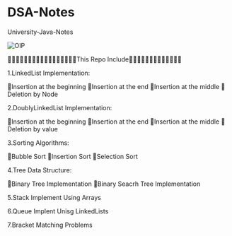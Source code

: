 # DSA-Notes
University-Java-Notes


![OIP](https://github.com/praneeth724/DSA-Notes/assets/116500216/8a31c87e-2a64-4233-9f93-31464ec30d6c)




🚀🚀🚀🚀🚀🚀🚀🚀🚀🚀🚀🚀🚀🚀🚀🚀🚀This Repo Include🚀🚀🚀🚀🚀🚀🚀🚀🚀🚀🚀🚀🚀 


1.LinkedList Implementation:

🚀Insertion at the beginning
🚀Insertion at the end
🚀Insertion at the middle
🚀Deletion by Node

2.DoublyLinkedList Implementation:

🚀Insertion at the beginning
🚀Insertion at the end
🚀Insertion at the middle
🚀Deletion by value

3.Sorting Algorithms:

🚀Bubble Sort
🚀Insertion Sort
🚀Selection Sort

4.Tree Data Structure:

🚀Binary Tree Implementation
🚀Binary Seacrh Tree Implementation

5.Stack Implement Using Arrays

6.Queue Implent Unisg LinkedLists

7.Bracket Matching Problems


